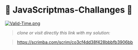 #  :christmas_tree: JavaScriptmas-Challanges  :christmas_tree: 

[![Valid-Time.png](https://i.postimg.cc/X7dL3xCQ/Valid-Time.png)](https://postimg.cc/4m4VQ6w9)

> *clone or visit directly this link with my solution:*

> https://scrimba.com/scrim/co3cf4dd38f428bbbfb3906bb
